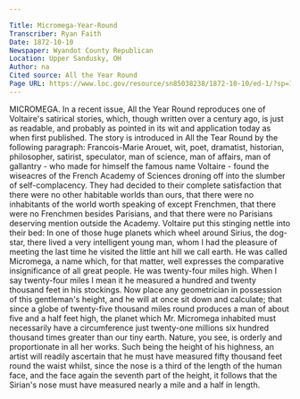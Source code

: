 ```yaml
---

Title: Micromega-Year-Round
Transcriber: Ryan Faith
Date: 1872-10-10
Newspaper: Wyandot County Republican
Location: Upper Sandusky, OH
Author: na
Cited source: All the Year Round
Page URL: https://www.loc.gov/resource/sn85038238/1872-10-10/ed-1/?sp=1
---
```


MICROMEGA.
In a recent issue, All the Year Round reproduces one of Voltaire's satirical stories, which, though written over a century ago, is just as readable, and probably as pointed in its wit and application today as when first published. The story is introduced in All the Tear Round by the following paragraph:
Francois-Marie Arouet, wit, poet, dramatist, historian, philosopher, satirist, speculator, man of science, man of affairs, man of gallantry - who made for himself the famous name Voltaire - found the wiseacres of the French Academy of Sciences droning off into the slumber of self-complacency. They had decided to their complete satisfaction that there were no other habitable worlds than ours, that there were no inhabitants of the world worth speaking of except Frenchmen, that there were no Frenchmen besides Parisians, and that there were no Parisians deserving mention outside the Academy. Voltaire put this stinging nettle into their bed:
In one of those huge planets which wheel around Sirius, the dog-star, there lived a very intelligent young man, whom I had the pleasure of meeting the last time he visited the little ant hill we call earth. He was called Micromega, a name which, for that matter, well expresses the comparative insignificance of all great people. He was twenty-four miles high. When I say twenty-four miles I mean it he measured a hundred and twenty thousand feet in his stockings.
Now place any geometrician in possession of this gentleman's height, and he will at once sit down and calculate; that since a globe of twenty-five thousand miles round produces a man of about five and a half feet high, the planet which Mr. Micromega inhabited must necessarily have a circumference just twenty-one millions six hundred thousand times greater than our tiny earth. Nature, you see, is orderly and proportionate in all her works.
Such being the height of his highness, an artist will readily ascertain that he must have measured fifty thousand feet round the waist whilst, since the nose is a third of the length of the human face, and the face again the seventh part of the height, it follows that the Sirian's nose must have measured nearly a mile and a half in length.

